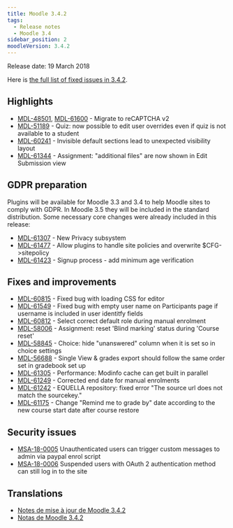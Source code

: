 ```yaml
---
title: Moodle 3.4.2
tags:
  - Release notes
  - Moodle 3.4
sidebar_position: 2
moodleVersion: 3.4.2
---
```

Release date: 19 March 2018

Here is [the full list of fixed issues in 3.4.2](https://moodle.atlassian.net/secure/IssueNavigator!executeAdvanced.jspa?jqlQuery=project+%3D+mdl+AND+resolution+%3D+fixed+AND+fixVersion+in+%28%223.4.2%22%29+ORDER+BY+priority+DESC&runQuery=true&clear=true).

## Highlights

- [MDL-48501](https://moodle.atlassian.net/browse/MDL-48501), [MDL-61600](https://moodle.atlassian.net/browse/MDL-61600) - Migrate to reCAPTCHA v2
- [MDL-51189](https://moodle.atlassian.net/browse/MDL-51189) - Quiz: now possible to edit user overrides even if quiz is not available to a student
- [MDL-60241](https://moodle.atlassian.net/browse/MDL-60241) - Invisible default sections lead to unexpected visibility layout
- [MDL-61344](https://moodle.atlassian.net/browse/MDL-61344) - Assignment: "additional files" are now shown in Edit Submission view

## GDPR preparation

Plugins will be available for Moodle 3.3 and 3.4 to help Moodle sites to comply with GDPR. In Moodle 3.5 they will be included in the standard distribution. Some necessary core changes were already included in this release:

- [MDL-61307](https://moodle.atlassian.net/browse/MDL-61307) - New Privacy subsystem
- [MDL-61477](https://moodle.atlassian.net/browse/MDL-61477) - Allow plugins to handle site policies and overwrite $CFG->sitepolicy
- [MDL-61423](https://moodle.atlassian.net/browse/MDL-61423) - Signup process - add minimum age verification

## Fixes and improvements

- [MDL-60815](https://moodle.atlassian.net/browse/MDL-60815) - Fixed bug with loading CSS for editor
- [MDL-61549](https://moodle.atlassian.net/browse/MDL-61549) - Fixed bug with empty user name on Participants page if username is included in user identitfy fields
- [MDL-60812](https://moodle.atlassian.net/browse/MDL-60812) - Select correct default role during manual enrolment
- [MDL-58006](https://moodle.atlassian.net/browse/MDL-58006) - Assignment: reset 'Blind marking' status during 'Course reset'
- [MDL-58845](https://moodle.atlassian.net/browse/MDL-58845) - Choice: hide "unanswered" column when it is set so in choice settings
- [MDL-56688](https://moodle.atlassian.net/browse/MDL-56688) - Single View & grades export should follow the same order set in gradebook set up
- [MDL-61305](https://moodle.atlassian.net/browse/MDL-61305) - Performance: Modinfo cache can get built in parallel
- [MDL-61249](https://moodle.atlassian.net/browse/MDL-61249) - Corrected end date for manual enrolments
- [MDL-61242](https://moodle.atlassian.net/browse/MDL-61242) - EQUELLA repository: fixed error "The source url does not match the sourcekey."
- [MDL-61175](https://moodle.atlassian.net/browse/MDL-61175) - Change "Remind me to grade by" date according to the new course start date after course restore

## Security issues

- [MSA-18-0005](https://moodle.org/mod/forum/discuss.php?d=367938) Unauthenticated users can trigger custom messages to admin via paypal enrol script
- [MSA-18-0006](https://moodle.org/mod/forum/discuss.php?d=367939) Suspended users with OAuth 2 authentication method can still log in to the site

## Translations

- [Notes de mise à jour de Moodle 3.4.2](https://docs.moodle.org/fr/Notes_de_mise_à_jour_de_Moodle_3.4.2)
- [Notas de Moodle 3.4.2](https://docs.moodle.org/es/Notas_de_Moodle_3.4.2)
